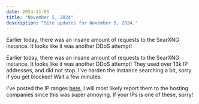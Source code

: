 ```yaml
---
date: 2024-11-05
title: "November 5, 2024"
description: "Site updates for November 5, 2024."
---
```

Earlier today, there was an insane amount of requests to the SearXNG instance. It looks like it was another DDoS attempt!
<!-- more -->

Earlier today, there was an insane amount of requests to the SearXNG instance. It looks like it was another DDoS attempt! They used over 13k IP addresses, and did not stop. I've harden the instance searching a bit, sorry if you get blocked! Wait a few minutes.

I've posted the IP ranges [here](https://paste.canine.tools/?5c780a84ba6faa4d#Fu7iav8XAbFnmULGuW2kDCYoUS84RcqaiJxLjGocxi6L), I will most likely report them to the hosting companies since this was super annoying. If your IPs is one of these, sorry!